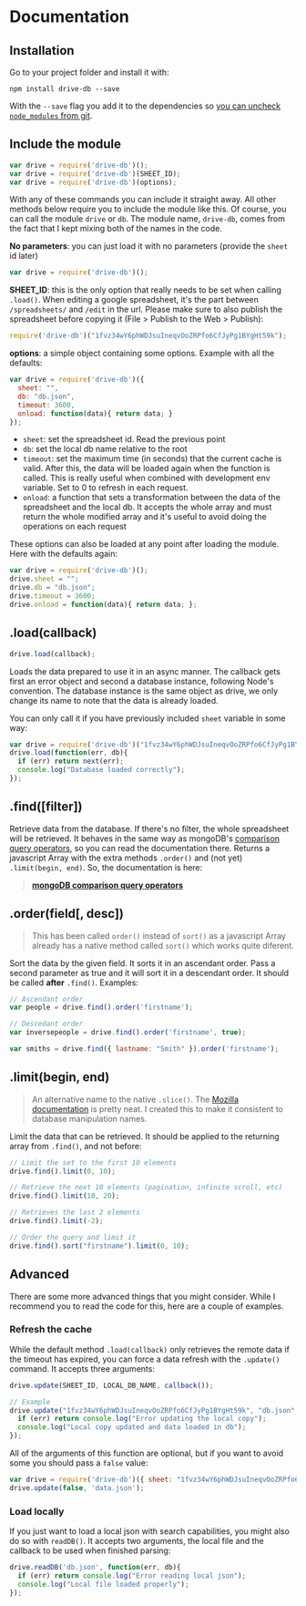 # Documentation



## Installation

Go to your project folder and install it with:

    npm install drive-db --save

With the `--save` flag you add it to the dependencies so [you can uncheck `node_modules` from git](http://stackoverflow.com/a/19416403/938236).



## Include the module

```js
var drive = require('drive-db')();
var drive = require('drive-db')(SHEET_ID);
var drive = require('drive-db')(options);
```

With any of these commands you can include it straight away. All other methods below require you to include the module like this. Of course, you can call the module `drive` or `db`. The module name, `drive-db`, comes from the fact that I kept mixing both of the names in the code.

**No parameters**: you can just load it with no parameters (provide the `sheet` id later)

```js
var drive = require('drive-db')();
```

**SHEET_ID**: this is the only option that really needs to be set when calling `.load()`. When editing a google spreadsheet, it's the part between `/spreadsheets/` and `/edit` in the url. Please make sure to also publish the spreadsheet before copying it (File > Publish to the Web > Publish):

```js
require('drive-db')("1fvz34wY6phWDJsuIneqvOoZRPfo6CfJyPg1BYgHt59k");
```

**options**: a simple object containing some options. Example with all the defaults:

```js
var drive = require('drive-db')({
  sheet: "",
  db: "db.json",
  timeout: 3600,
  onload: function(data){ return data; }
});
```

- `sheet`: set the spreadsheet id. Read the previous point
- `db`: set the local db name relative to the root
- `timeout`: set the maximum time (in seconds) that the current cache is valid. After this, the data will be loaded again when the function is called. This is really useful when combined with development env variable. Set to 0 to refresh in each request.
- `onload`: a function that sets a transformation between the data of the spreadsheet and the local db. It accepts the whole array and must return the whole modified array and it's useful to avoid doing the operations on each request

These options can also be loaded at any point after loading the module. Here with the defaults again:

```js
var drive = require('drive-db')();
drive.sheet = "";
drive.db = "db.json";
drive.timeout = 3600;
drive.onload = function(data){ return data; };
```


## .load(callback)

```js
drive.load(callback);
```

Loads the data prepared to use it in an async manner. The callback gets first an error object and second a database instance, following Node's convention. The database instance is the same object as drive, we only change its name to note that the data is already loaded.

You can only call it if you have previously included `sheet` variable in some way:

```js
var drive = require('drive-db')("1fvz34wY6phWDJsuIneqvOoZRPfo6CfJyPg1BYgHt59k");
drive.load(function(err, db){
  if (err) return next(err);
  console.log("Database loaded correctly");
});
```



## .find([filter])

Retrieve data from the database. If there's no filter, the whole spreadsheet will be retrieved. It behaves in the same way as mongoDB's [comparison query operators](http://docs.mongodb.org/manual/reference/operator/query-comparison/), so you can read the documentation there. Returns a javascript Array with the extra methods `.order()` and (not yet) `.limit(begin, end)`. So, the documentation is here:

> **[mongoDB comparison query operators](http://docs.mongodb.org/manual/reference/operator/query-comparison/)**


## .order(field[, desc])

> This has been called `order()` instead of `sort()` as a javascript Array already has a native method called `sort()` which works quite diferent.

Sort the data by the given field. It sorts it in an ascendant order. Pass a second parameter as true and it will sort it in a descendant order. It should be called **after** `.find()`. Examples:

```js
// Ascendant order
var people = drive.find().order('firstname');

// Descedant order
var inversepeople = drive.find().order('firstname', true);

var smiths = drive.find({ lastname: "Smith" }).order('firstname');
```


## .limit(begin, end)

> An alternative name to the native `.slice()`. The [Mozilla documentation](https://developer.mozilla.org/en/docs/Web/JavaScript/Reference/Global_Objects/Array/slice) is pretty neat. I created this to make it consistent to database manipulation names.

Limit the data that can be retrieved. It should be applied to the returning array from `.find()`, and not before:

```js
// Limit the set to the first 10 elements
drive.find().limit(0, 10);

// Retrieve the next 10 elements (pagination, infinite scroll, etc)
drive.find().limit(10, 20);

// Retrieves the last 2 elements
drive.find().limit(-2);

// Order the query and limit it
drive.find().sort("firstname").limit(0, 10);
```


## Advanced

There are some more advanced things that you might consider. While I recommend you to read the code for this, here are a couple of examples.

### Refresh the cache

While the default method `.load(callback)` only retrieves the remote data if the timeout has expired, you can force a data refresh with the `.update()` command. It accepts three arguments:

```js
drive.update(SHEET_ID, LOCAL_DB_NAME, callback());

// Example
drive.update("1fvz34wY6phWDJsuIneqvOoZRPfo6CfJyPg1BYgHt59k", "db.json", function(err, db){
  if (err) return console.log("Error updating the local copy");
  console.log("Local copy updated and data loaded in db");
});
```

All of the arguments of this function are optional, but if you want to avoid some you should pass a `false` value:

```js
var drive = require('drive-db')({ sheet: "1fvz34wY6phWDJsuIneqvOoZRPfo6CfJyPg1BYgHt59k" });
drive.update(false, 'data.json');
```

### Load locally

If you just want to load a local json with search capabilities, you might also do so with `readDB()`. It accepts two arguments, the local file and the callback to be used when finished parsing:

```js
drive.readDB('db.json', function(err, db){
  if (err) return console.log("Error reading local json");
  console.log("Local file loaded properly");
});
```
